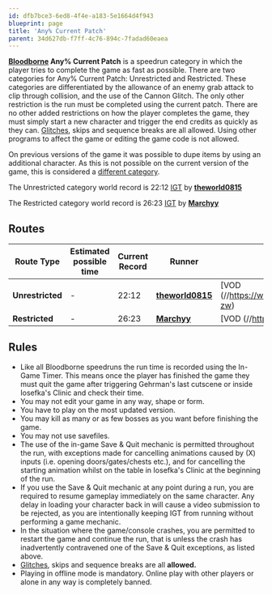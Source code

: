 ```yaml
---
id: dfb7bce3-6ed8-4f4e-a183-5e1664d4f943
blueprint: page
title: 'Any% Current Patch'
parent: 34d627db-f7ff-4c76-894c-7fadad60eaea
---
```

**[Bloodborne](/bloodborne) Any% Current Patch** is a speedrun category in which the player tries to complete the game as fast as possible. There are two categories for Any% Current Patch: Unrestricted and Restricted. These categories are differentiated by the allowance of an enemy grab attack to clip through collision, and the use of the Cannon Glitch. The only other restriction is the run must be completed using the current patch. There are no other added restrictions on how the player completes the game, they must simply start a new character and trigger the end credits as quickly as they can. [Glitches](/glitches), skips and sequence breaks are all allowed. Using other programs to affect the game or editing the game code is not allowed.

On previous versions of the game it was possible to dupe items by using an additional character. As this is not possible on the current version of the game, this is considered a [different category](/bloodborne/any).

The Unrestricted category world record is 22:12 [IGT](/in-game-time) by **[theworld0815](https://www.twitch.tv/theworld0815)**

The Restricted category world record is 26:23 [IGT](/in-game-time) by **[Marchyy](https://www.twitch.tv/marchyy)**

## Routes

| Route Type       | Estimated possible time | Current Record | Runner                                                 | VOD                                                                                                                                                |
| ---------------- | ----------------------- | -------------- | ------------------------------------------------------ | -------------------------------------------------------------------------------------------------------------------------------------------------- |
| **Unrestricted** | -                       | 22:12          | **[theworld0815](https://www.twitch.tv/theworld0815)** | [VOD (//https://www.bilibili.com/video/av972522773?zw) |
| **Restricted**   | -                       | 26:23          | **[Marchyy](https://www.twitch.tv/marchyy)**           | [VOD (//https://youtu.be/wq0Rh6ppF-Q)                  |

## Rules

- Like all Bloodborne speedruns the run time is recorded using the In-Game Timer. This means once the player has finished the game they must quit the game after triggering Gehrman's last cutscene or inside Iosefka's Clinic and check their time.
- You may not edit your game in any way, shape or form.
- You have to play on the most updated version.
- You may kill as many or as few bosses as you want before finishing the game.
- You may not use savefiles.
- The use of the in-game Save & Quit mechanic is permitted throughout the run, with exceptions made for cancelling animations caused by (X) inputs (i.e. opening doors/gates/chests etc.), and for cancelling the starting animation whilst on the table in Iosefka's Clinic at the beginning of the run.
- If you use the Save & Quit mechanic at any point during a run, you are required to resume gameplay immediately on the same character. Any delay in loading your character back in will cause a video submission to be rejected, as you are intentionally keeping IGT from running without performing a game mechanic.
- In the situation where the game/console crashes, you are permitted to restart the game and continue the run, that is unless the crash has inadvertently contravened one of the Save & Quit exceptions, as listed above.
- [Glitches](/glitches), skips and sequence breaks are all **allowed.**
- Playing in offline mode is mandatory. Online play with other players or alone in any way is completely banned.
